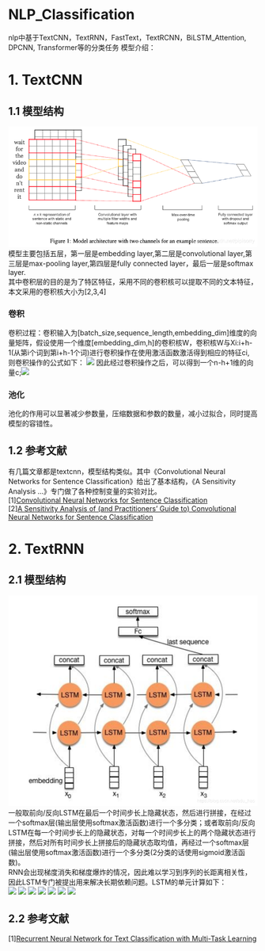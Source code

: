# NLP_Classification
nlp中基于TextCNN，TextRNN，FastText，TextRCNN，BiLSTM_Attention, DPCNN, Transformer等的分类任务
模型介绍：
# 1. TextCNN
## 1.1 模型结构
![Image text](https://github.com/SmileLLJuan/NLP_Classification/blob/main/images/TextCNN.png)
模型主要包括五层，第一层是embedding layer,第二层是convolutional layer,第三层是max-pooling layer,第四层是fully connected layer，最后一层是softmax layer.<br/>
其中卷积层的目的是为了特区特征，采用不同的卷积核可以提取不同的文本特征，本文采用的卷积核大小为[2,3,4]
### 卷积
卷积过程：卷积输入为[batch_size,sequence_length,embedding_dim]维度的向量矩阵，假设使用一个维度[embedding_dim,h]的卷积核W，卷积核W与Xi:i+h-1(从第i个词到第i+h-1个词)进行卷积操作在使用激活函数激活得到相应的特征ci,<br/>
则卷积操作的公式如下：
<img src="http://chart.googleapis.com/chart?cht=tx&chl= c_i=f(W \cdot X_{i:i+h-1} + b)" style="border:none;">
因此经过卷积操作之后，可以得到一个n-h+1维的向量c;<img src="http://chart.googleapis.com/chart?cht=tx&chl= C=[c_1,c_2,...,C_{n-h+1}]" style="border:none;">
<br/>
### 池化
池化的作用可以显著减少参数量，压缩数据和参数的数量，减小过拟合，同时提高模型的容错性。

## 1.2 参考文献
有几篇文章都是textcnn，模型结构类似。其中《Convolutional Neural Networks for Sentence Classification》给出了基本结构，《A Sensitivity Analysis ...》专门做了各种控制变量的实验对比。<br/>
[1][Convolutional Neural Networks for Sentence Classification](https://arxiv.org/pdf/1408.5882.pdf) <br/>
[2][A Sensitivity Analysis of (and Practitioners’ Guide to) Convolutional Neural Networks for Sentence Classification](https://arxiv.org/pdf/1510.03820.pdf)<br/>
# 2. TextRNN
## 2.1 模型结构
![Image text](https://github.com/SmileLLJuan/NLP_Classification/blob/main/images/TextRNN.png)
一般取前向/反向LSTM在最后一个时间步长上隐藏状态，然后进行拼接，在经过一个softmax层(输出层使用softmax激活函数)进行一个多分类；或者取前向/反向LSTM在每一个时间步长上的隐藏状态，对每一个时间步长上的两个隐藏状态进行拼接，然后对所有时间步长上拼接后的隐藏状态取均值，再经过一个softmax层(输出层使用softmax激活函数)进行一个多分类(2分类的话使用sigmoid激活函数)。<br/>
RNN会出现梯度消失和梯度爆炸的情况，因此难以学习到序列的长距离相关性，因此LSTM专门被提出用来解决长期依赖问题。LSTM的单元计算如下：<br/>
<img src="http://chart.googleapis.com/chart?cht=tx&chl= i_t=\delta(W_ix_t+U_ih_{t_1}+V_ic_{t-1})" style="border:none;">
<img src="http://chart.googleapis.com/chart?cht=tx&chl= f_t=\delta(W_fx_t+U_fh_{t_1}+V_fc_{t-1})" style="border:none;">
<img src="http://chart.googleapis.com/chart?cht=tx&chl= o_t=\delta(W_ox_t+U_oh_{t_1}+V_oc_{t-1})" style="border:none;">
<img src="http://chart.googleapis.com/chart?cht=tx&chl= f_t=\delta(W_fx_t+U_fh_{t_1}+V_fc_{t-1})" style="border:none;">
<img src="http://chart.googleapis.com/chart?cht=tx&chl= \tilde{c_t}=tanh(W_cx_t+U_ch_{t-1})" style="border:none;">
<img src="http://chart.googleapis.com/chart?cht=tx&chl= c_t=f_{t}^{i}\bigodot c_{t-1}+i_t\bigodot\tilde{c_t}" style="border:none;">
<img src="http://chart.googleapis.com/chart?cht=tx&chl= h_t=o_t\bigodot tanh(c_t)" style="border:none;">

## 2.2 参考文献
[1][Recurrent Neural Network for Text Classification with Multi-Task Learning](https://arxiv.org/pdf/1605.05101.pdf)<br/>



